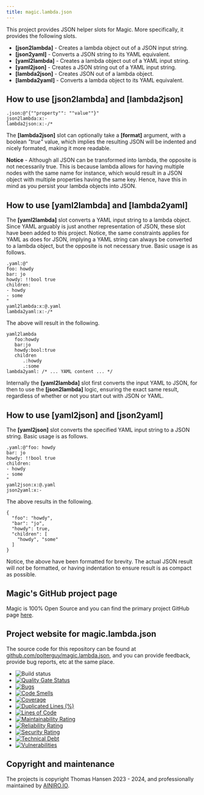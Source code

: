 ```yaml
---
title: magic.lambda.json
---
```


This project provides JSON helper slots for Magic. More specifically, it provides the following slots.

* __[json2lambda]__ - Creates a lambda object out of a JSON input string.
* __[json2yaml]__ - Converts a JSON string to its YAML equivalent.
* __[yaml2lambda]__ - Creates a lambda object out of a YAML input string.
* __[yaml2json]__ - Creates a JSON string out of a YAML input string.
* __[lambda2json]__ - Creates JSON out of a lambda object.
* __[lambda2yaml]__ - Converts a lambda object to its YAML equivalent.

## How to use [json2lambda] and [lambda2json]

```
.json:@"{""property"": ""value""}"
json2lambda:x:-
lambda2json:x:-/*
```

The **[lambda2json]** slot can optionally take a **[format]** argument, with a boolean _"true"_ value, which implies the
resulting JSON will be indented and nicely formated, making it more readable.

**Notice** - Although all JSON can be transformed into lambda, the opposite is not necessarily true. This is because
lambda allows for having multiple nodes with the same name for instance, which would result in a JSON object with
multiple properties having the same key. Hence, have this in mind as you persist your lambda objects into JSON.

## How to use [yaml2lambda] and [lambda2yaml]

The **[yaml2lambda]** slot converts a YAML input string to a lambda object. Since YAML arguably is just another representation of
JSON, these slot have been added to this project. Notice, the same constraints applies for YAML as does for JSON, implying
a YAML string can always be converted to a lambda object, but the opposite is not necessary true. Basic usage is as follows.

```
.yaml:@"
foo: howdy
bar: jo
howdy: !!bool true
children:
- howdy
- some
"
yaml2lambda:x:@.yaml
lambda2yaml:x:-/*
```

The above will result in the following.

```
yaml2lambda
   foo:howdy
   bar:jo
   howdy:bool:true
   children
      .:howdy
      .:some
lambda2yaml: /* ... YAML content ... */
```

Internally the **[yaml2lambda]** slot first converts the input YAML to JSON, for then to use the **[json2lambda]**
logic, ensuring the exact same result, regardless of whether or not you start out with JSON or YAML.

## How to use [yaml2json] and [json2yaml]

The **[yaml2json]** slot converts the specified YAML input string to a JSON string. Basic usage is as follows.

```
.yaml:@"foo: howdy
bar: jo
howdy: !!bool true
children:
- howdy
- some
"
yaml2json:x:@.yaml
json2yaml:x:-
```

The above results in the following.

```
{
  "foo": "howdy",
  "bar": "jo",
  "howdy": true,
  "children": [
    "howdy", "some"
  ]
}
```

Notice, the above have been formatted for brevity. The actual JSON result will _not_ be formatted, or having indentation to ensure
result is as compact as possible.

## Magic's GitHub project page

Magic is 100% Open Source and you can find the primary project GitHub page [here](https://github.com/polterguy/magic).

## Project website for magic.lambda.json

The source code for this repository can be found at [github.com/polterguy/magic.lambda.json](https://github.com/polterguy/magic.lambda.json), and you can provide feedback, provide bug reports, etc at the same place.

- ![Build status](https://github.com/polterguy/magic.lambda.json/actions/workflows/build.yaml/badge.svg)
- [![Quality Gate Status](https://sonarcloud.io/api/project_badges/measure?project=polterguy_magic.lambda.json&metric=alert_status)](https://sonarcloud.io/dashboard?id=polterguy_magic.lambda.json)
- [![Bugs](https://sonarcloud.io/api/project_badges/measure?project=polterguy_magic.lambda.json&metric=bugs)](https://sonarcloud.io/dashboard?id=polterguy_magic.lambda.json)
- [![Code Smells](https://sonarcloud.io/api/project_badges/measure?project=polterguy_magic.lambda.json&metric=code_smells)](https://sonarcloud.io/dashboard?id=polterguy_magic.lambda.json)
- [![Coverage](https://sonarcloud.io/api/project_badges/measure?project=polterguy_magic.lambda.json&metric=coverage)](https://sonarcloud.io/dashboard?id=polterguy_magic.lambda.json)
- [![Duplicated Lines (%)](https://sonarcloud.io/api/project_badges/measure?project=polterguy_magic.lambda.json&metric=duplicated_lines_density)](https://sonarcloud.io/dashboard?id=polterguy_magic.lambda.json)
- [![Lines of Code](https://sonarcloud.io/api/project_badges/measure?project=polterguy_magic.lambda.json&metric=ncloc)](https://sonarcloud.io/dashboard?id=polterguy_magic.lambda.json)
- [![Maintainability Rating](https://sonarcloud.io/api/project_badges/measure?project=polterguy_magic.lambda.json&metric=sqale_rating)](https://sonarcloud.io/dashboard?id=polterguy_magic.lambda.json)
- [![Reliability Rating](https://sonarcloud.io/api/project_badges/measure?project=polterguy_magic.lambda.json&metric=reliability_rating)](https://sonarcloud.io/dashboard?id=polterguy_magic.lambda.json)
- [![Security Rating](https://sonarcloud.io/api/project_badges/measure?project=polterguy_magic.lambda.json&metric=security_rating)](https://sonarcloud.io/dashboard?id=polterguy_magic.lambda.json)
- [![Technical Debt](https://sonarcloud.io/api/project_badges/measure?project=polterguy_magic.lambda.json&metric=sqale_index)](https://sonarcloud.io/dashboard?id=polterguy_magic.lambda.json)
- [![Vulnerabilities](https://sonarcloud.io/api/project_badges/measure?project=polterguy_magic.lambda.json&metric=vulnerabilities)](https://sonarcloud.io/dashboard?id=polterguy_magic.lambda.json)

## Copyright and maintenance

The projects is copyright Thomas Hansen 2023 - 2024, and professionally maintained by [AINIRO.IO](https://ainiro.io).

